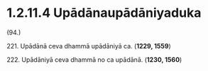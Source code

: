 

# 1.2.11.4 Upādānaupādāniyaduka





(94.)

221\. Upādānā ceva dhammā upādāniyā ca. (**1229, 1559**)

222\. Upādāniyā ceva dhammā no ca upādānā. (**1230, 1560**)



